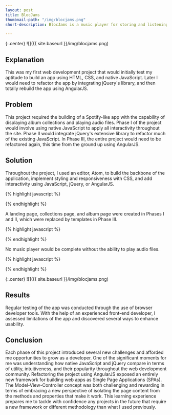 ```yaml
---
layout: post
title: BlocJams
thumbnail-path: "/img/blocjams.png"
short-description: BlocJams is a music player for storing and listening to music collections online.

---
```


{:.center}
![]({{ site.baseurl }}/img/blocjams.png)

## Explanation

This was my first web development project that would initially test my aptitude to build an app using HTML, CSS, and native JavaScript. Later I would need to refactor the app by integrating jQuery's library, and then totally rebuild the app using AngularJS.

## Problem

This project required the building of a Spotify-like app with the capability of displaying album collections and playing audio files. Phase I of the project would involve using native JavaScript to apply all interactivity throughout the site. Phase II would integrate jQuery's extensive library to refactor much of the existing JavaScript. In Phase III, the entire project would need to be refactored again, this time from the ground up using AngularJS.

## Solution

Throughout the project, I used an editor, Atom, to build the backbone of the application, implement styling and responsiveness with CSS, and add interactivity using JavaScript, jQuery, or AngularJS.

{% highlight javascript %}

{% endhighlight %}

A landing page, collections page, and album page were created in Phases I and II, which were replaced by templates in Phase III.

{% highlight javascript %}

{% endhighlight %}

No music player would be complete without the ability to play audio files.

{% highlight javascript %}

{% endhighlight %}

{:.center}
![]({{ site.baseurl }}/img/blocjams.png)

## Results

Regular testing of the app was conducted through the use of browser developer tools. With the help of an experienced front-end developer, I assessed limitations of the app and discovered several ways to enhance usability.

## Conclusion

Each phase of this project introduced several new challenges and afforded me opportunities to grow as a developer. One of the significant moments for me was understanding how native JavaScript and jQuery compare in terms of utility, intuitiveness, and their popularity throughout the web development community. Refactoring the project using AngularJS exposed an entirely new framework for building web apps as Single Page Applications (SPAs). The Model-View-Controller concept was both challenging and rewarding in terms of embracing a new perspective of isolating the page content from the methods and properties that make it work. This learning experience prepares me to tackle with confidence any projects in the future that require a new framework or different methodology than what I used previously.
